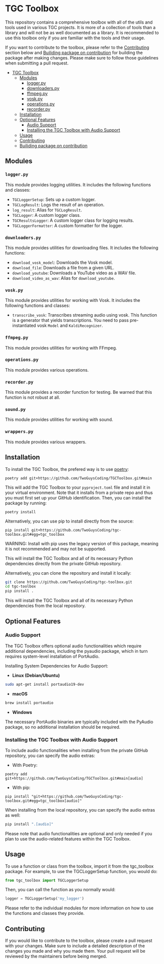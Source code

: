 # TGC Toolbox

This repository contains a comprehensive toolbox with all of the utils and tools used in various TGC projects. It is more of a collection of tools than a library and will not be as well documented as a library. It is recommended to use this toolbox only if you are familiar with the tools and their usage.

If you want to contribute to the toolbox, please refer to the [Contributing](#contributing) section below and [Builiding package on contribution](#builiding-package-on-contribution) for building the package after making changes. Please make sure to follow those guidelines when submitting a pull request.

- [TGC Toolbox](#tgc-toolbox)
  - [Modules](#modules)
    - [logger.py](#loggerpy)
    - [downloaders.py](#downloaderspy)
    - [ffmpeg.py](#ffmpegpy)
    - [vosk.py](#voskpy)
    - [operations.py](#operationspy)
    - [recorder.py](#recorderpy)
  - [Installation](#installation)
  - [Optional Features](#optional-features)
    - [Audio Support](#audio-support)
    - [Installing the TGC Toolbox with Audio Support](#installing-the-tgc-toolbox-with-audio-support)
  - [Usage](#usage)
  - [Contributing](#contributing)
  - [Builiding package on contribution](#builiding-package-on-contribution)

## Modules

### `logger.py`

This module provides logging utilities. It includes the following functions and classes:

- `TGCLoggerSetup`: Sets up a custom logger.
- `TGCLogResult`: Logs the result of an operation.
- `log_result`: Alias for `TGCLogResult`.
- `TGCLogger`: A custom logger class.
- `TGCResultsLogger`: A custom logger class for logging results.
- `TGCLoggerFormatter`: A custom formatter for the logger.

### `downloaders.py`

This module provides utilities for downloading files. It includes the following functions:

- `download_vosk_model`: Downloads the Vosk model.
- `download_file`: Downloads a file from a given URL.
- `download_youtube`: Downloads a YouTube video as a WAV file.
- `download_video_as_wav`: Alias for `download_youtube`.

### `vosk.py`

This module provides utilities for working with Vosk. It includes the following functions and classes:

- `transcribe_vosk`: Transcribes streaming audio using vosk. This function is a generator that yields transcriptions. You need to pass pre-instantiated vosk `Model` and `KaldiRecognizer`.

### `ffmpeg.py`

This module provides utilities for working with FFmpeg.

### `operations.py`

This module provides various operations.

### `recorder.py`

This module provides a recorder function for testing. Be warned that this function is not robust at all.

### `sound.py`

This module provides utilities for working with sound.

### `wrappers.py`

This module provides various wrappers.

## Installation

To install the TGC Toolbox, the prefered way is to use [poetry](https://python-poetry.org/docs/#installation):

```shell
poetry add git+https://github.com/TwoGuysCoding/TGCToolbox.git#main
```

This will add the TGC Toolbox to your `pyproject.toml` file and install it in your virtual environment.
Note that it installs from a private repo and thus you must first set up your GitHub identification. Then, you can install the package by running:
  
```shell
poetry install
```

Alternatively, you can use pip to install directly from the source:

```plaintext
pip install git+https://github.com/TwoGuysCoding/tgc-toolbox.git#egg=tgc_toolbox
```

WARNING: Install with pip uses the legacy version of this package, meaning it is not recommended and may not be supported.

This will install the TGC Toolbox and all of its necessary Python dependencies directly from the private GitHub repository.

Alternatively, you can clone the repository and install it locally:

```bash
git clone https://github.com/TwoGuysCoding/tgc-toolbox.git
cd tgc-toolbox
pip install .
```

This will install the TGC Toolbox and all of its necessary Python dependencies from the local repository.

## Optional Features

### Audio Support

The TGC Toolbox offers optional audio functionalities which require additional dependencies, including the pyaudio package, which in turn requires system-level installation of PortAudio.

Installing System Dependencies for Audio Support:

- **Linux (Debian/Ubuntu)**

```bash
sudo apt-get install portaudio19-dev
```

- **macOS**

```bash
brew install portaudio
```

- **Windows**

The necessary PortAudio binaries are typically included with the PyAudio package, so no additional installation should be required.

### Installing the TGC Toolbox with Audio Support

To include audio functionalities when installing from the private GitHub repository, you can specify the audio extras:

- With Poetry:

```shell
poetry add git+https://github.com/TwoGuysCoding/TGCToolbox.git#main[audio]
```

- With pip:

```plaintext
pip install "git+https://github.com/TwoGuysCoding/tgc-toolbox.git#egg=tgc_toolbox[audio]"
```

When installing from the local repository, you can specify the audio extras as well:

```bash
pip install ".[audio]"
```

Please note that audio functionalities are optional and only needed if you plan to use the audio-related features within the TGC Toolbox.

## Usage

To use a function or class from the toolbox, import it from the tgc_toolbox package. For example, to use the TGCLoggerSetup function, you would do:

```python
from tgc_toolbox import TGCLoggerSetup
```

Then, you can call the function as you normally would:

```python
logger = TGCLoggerSetup('my_logger')
```

Please refer to the individual modules for more information on how to use the functions and classes they provide.

## Contributing

If you would like to contribute to the toolbox, please create a pull request with your changes. Make sure to include a detailed description of the changes you made and why you made them. Your pull request will be reviewed by the maintainers before being merged.